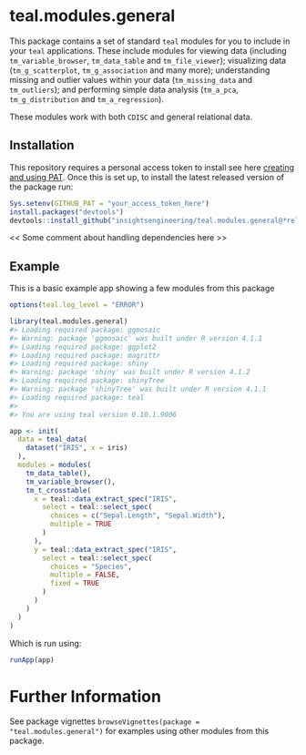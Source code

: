 
<!-- README.md is generated from README.Rmd. Please edit that file -->

# teal.modules.general

<!-- badges: start -->
<!-- badges: end -->

This package contains a set of standard `teal` modules for you to
include in your `teal` applications. These include modules for viewing
data (including `tm_variable_browser`, `tm_data_table` and
`tm_file_viewer`); visualizing data (`tm_g_scatterplot`,
`tm_g_association` and many more); understanding missing and outlier
values within your data (`tm_missing_data` and `tm_outliers`); and
performing simple data analysis (`tm_a_pca`, `tm_g_distribution` and
`tm_a_regression`).

These modules work with both `CDISC` and general relational data.

## Installation

This repository requires a personal access token to install see here
[creating and using
PAT](https://docs.github.com/en/github/authenticating-to-github/keeping-your-account-and-data-secure/creating-a-personal-access-token).
Once this is set up, to install the latest released version of the
package run:

``` r
Sys.setenv(GITHUB_PAT = "your_access_token_here")
install.packages("devtools")
devtools::install_github("insightsengineering/teal.modules.general@*release")
```

\<\< Some comment about handling dependencies here \>\>

## Example

This is a basic example app showing a few modules from this package

``` r
options(teal.log_level = "ERROR")

library(teal.modules.general)
#> Loading required package: ggmosaic
#> Warning: package 'ggmosaic' was built under R version 4.1.1
#> Loading required package: ggplot2
#> Loading required package: magrittr
#> Loading required package: shiny
#> Warning: package 'shiny' was built under R version 4.1.2
#> Loading required package: shinyTree
#> Warning: package 'shinyTree' was built under R version 4.1.1
#> Loading required package: teal
#> 
#> You are using teal version 0.10.1.9006

app <- init(
  data = teal_data(
    dataset("IRIS", x = iris)
  ),
  modules = modules(
    tm_data_table(),
    tm_variable_browser(),
    tm_t_crosstable(
      x = teal::data_extract_spec("IRIS",
        select = teal::select_spec(
          choices = c("Sepal.Length", "Sepal.Width"),
          multiple = TRUE
        )
      ),
      y = teal::data_extract_spec("IRIS",
        select = teal::select_spec(
          choices = "Species",
          multiple = FALSE,
          fixed = TRUE
        )
      )
    )
  )
)
```

Which is run using:

``` r
runApp(app)
```

# Further Information

See package vignettes
`browseVignettes(package = "teal.modules.general")` for examples using
other modules from this package.
